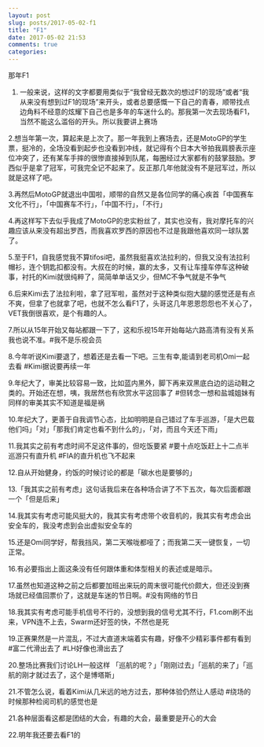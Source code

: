 ```yaml
---
layout: post
slug: posts/2017-05-02-f1
title: "F1"
date: 2017-05-02 21:53
comments: true
categories: 
---
```


那年F1

1. 一般来说，这样的文字都要用类似于“我曾经无数次的想过F1的现场”或者“我从来没有想到过F1的现场”来开头，或者总要感慨一下自己的青春，顺带找点边角料不经意的炫耀下自己也是多年的车迷什么的。那我第一次去现场看F1，当然不能这么滥俗的开头。所以我要讲上赛场

2.想当年第一次，算起来是上次了。那一年我到上赛场去，还是MotoGP的学生票，挺冷的，全场没看到起步也没看到冲线，就记得有个日本大爷拍我肩膀表示座位冲突了，还有某车手摔的很惨直接掉到队尾，每圈经过大家都有的鼓掌鼓励。罗西似乎是拿了冠军，可我完全记不起来了。反正那几年他就没有不是冠军过，所以就是这样了吧。

3.再然后MotoGP就退出中国啦，顺带的自然又是各位同学的痛心疾首「中国赛车文化不行」，「中国赛车不行」，「中国不行」，「不行」

4.再这样写下去似乎我成了MotoGP的忠实粉丝了，其实也没有，我对摩托车的兴趣应该从来没有超出罗西，而我喜欢罗西的原因也不过是我跟他喜欢同一球队罢了。

5.至于F1，自我感觉我不算tifosi吧，虽然我挺喜欢法拉利的，但我又没有法拉利帽衫，连个钥匙扣都没有。大叔在的时候，赢的太多，又有让车撞车停车这种破事，衬托的Kimi就很纯粹了，简简单单话又少，但MC不争气就是不争气

6.后来Kimi去了法拉利啦，拿了冠军啦，虽然对于这种类似抱大腿的感觉还是有点不爽，但拿了也就拿了吧，也就不怎么看F1了，头哥这几年恩恩怨怨也不关心了，VET我倒很喜欢，是个有趣的人。

7.所以从15年开始又每站都跟一下了，这和乐视15年开始每站六路高清有没有关系我也说不准。#我不是乐视会员

8.今年听说Kimi要退了，想着还是去看一下吧。三生有幸,能请到老司机Omi一起去看 #Kimi据说要再续一年

9.年纪大了，审美比较容易一致，比如蓝内黑外，脚下再来双黑底白边的运动鞋之类的。开始还在想，咦，我居然也有欣赏水平这回事了 #但转念一想和盐城姐妹有同样的审美其实不知道是福是祸

10.年纪大了，更善于自我调节心态，比如明明是自己错过了车手巡游，「是大巴载他们吗」「对」「那我们肯定也看不到什么的」，「对，而且今天还下雨」

11.我其实之前有考虑时间不足这件事的，但吃饭要紧 #要十点吃饭赶上十二点半巡游只有直升机 #FIA的直升机也飞不起来

12.自从开始健身，约饭的时候讨论的都是「碳水也是要够的」

13.「我其实之前有考虑」这句话我后来在各种场合讲了不下五次，每次后面都跟一个「但是后来」

14.我其实有考虑可能风挺大的，我其实有考虑带个收音机的，我其实有考虑会出安全车的，我没考虑到会出虚拟安全车的

15.还是Omi同学好，帮我挡风，第二天喉咙都哑了；而我第二天一键恢复，一切正常。

16.有必要指出上面这条没有任何跟体重和体型相关的表述或是暗示。

17.虽然也知道这种之前之后都要加班出来玩的周末很可能代价颇大，但还没到赛场就已经值回票价了，这就是车迷的节日啊。#没有网络的节日

18.我其实有考虑可能手机信号不行的，没想到我的信号尤其不行，F1.com刷不出来，VPN连不上去，Swarm还好签的快，不然也是死

19.正赛果然是一片混乱，不过大直道末端着实有趣，好像不少精彩事件都有看到 #富二代滑出去了 #LH好像也滑出去了

20.整场比赛我们讨论LH一般这样 「巡航的呢？」「刚刚过去」「巡航的来了」「巡航的刚才就过去了，这个是博塔斯」

21.不管怎么说，看着Kimi从几米远的地方过去，那种体验仍然让人感动 #绕场的时候那种检阅司机的感觉也是

21.各种层面看这都是团结的大会，有趣的大会，最重要是开心的大会

22.明年我还要去看F1的
